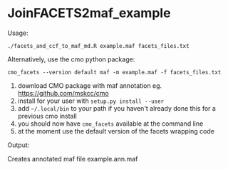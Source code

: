 # JoinFACETS2maf_example

Usage:

    ./facets_and_ccf_to_maf_md.R example.maf facets_files.txt

Alternatively, use the cmo python package:

    cmo_facets --version default maf -m example.maf -f facets_files.txt

1. download CMO package with maf annotation eg. https://github.com/mskcc/cmo
2. install for your user with `setup.py install --user`
1. add `~/.local/bin` to your path if you haven't already done this for a previous cmo install
1. you should now have `cmo_facets` available at the command line
2. at the moment use the default version of the facets wrapping code

Output:

Creates annotated maf file example.ann.maf
